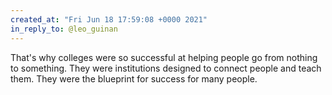 ```yaml
---
created_at: "Fri Jun 18 17:59:08 +0000 2021"
in_reply_to: @leo_guinan
---
```


That's why colleges were so successful at helping people go from nothing to something. They were institutions designed to connect people and teach them. They were the blueprint for success for many people.